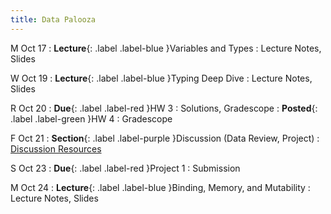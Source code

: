 ```yaml
---
title: Data Palooza
---
```


M Oct 17
: **Lecture**{: .label .label-blue }Variables and Types
  : Lecture Notes, Slides

W Oct 19
: **Lecture**{: .label .label-blue }Typing Deep Dive
  : Lecture Notes, Slides

R Oct 20
: **Due**{: .label .label-red }HW 3
  : Solutions, Gradescope
: **Posted**{: .label .label-green }HW 4
  : Gradescope

F Oct 21
: **Section**{: .label .label-purple }Discussion (Data Review, Project)
  : [Discussion Resources](https://drive.google.com/drive/folders/1TBOqhuq2-JFEcW0KNkbnC6UXtpGUsATe)

S Oct 23
: **Due**{: .label .label-red }Project 1
  : Submission

M Oct 24
: **Lecture**{: .label .label-blue }Binding, Memory, and Mutability
  : Lecture Notes, Slides
